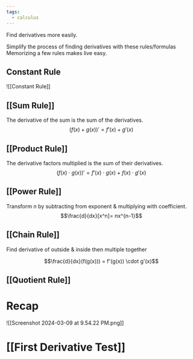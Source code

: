 ```yaml
---
tags:
  - calculus
---
```

Find derivatives more easily.

Simplify the process of finding derivatives with these rules/formulas
Memorizing a few rules makes live easy. 
## Constant Rule
![[Constant Rule]]
## [[Sum Rule]]
The derivative of the sum is the sum of the derivatives.
$$(f(x) + g(x))' = f'(x) + g'(x)$$
## [[Product Rule]]
The derivative factors multiplied is the sum of their derivatives.
$$
(f(x) \cdot g(x))' = f'(x) \cdot g(x) + f(x) \cdot g'(x)
$$

## [[Power Rule]]
Transform $n$ by subtracting from exponent & multiplying with coefficient.
$$\frac{d}{dx}[x^n]= nx^{n-1}$$
## [[Chain Rule]]
Find derivative of outside & inside then multiple together

$$\frac{d}{dx}(f(g(x))) = f'(g(x)) \cdot g'(x)$$

## [[Quotient Rule]]

# Recap


![[Screenshot 2024-03-09 at 9.54.22 PM.png]]
# [[First Derivative Test]]